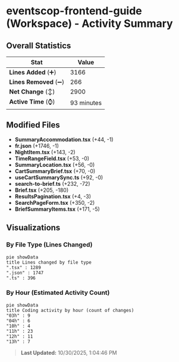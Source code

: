 # eventscop-frontend-guide (Workspace) - Activity Summary 

## Overall Statistics

| Stat                   | Value                                                             |
| ---------------------- | ----------------------------------------------------------------- |
| **Lines Added** (➕)   | 3166                                          |
| **Lines Removed** (➖) | 266                                        |
| **Net Change** (↕)    | 2900                |
| **Active Time** (⌚)   | 93 minutes |


## Modified Files
- **SummaryAccommodation.tsx** (+44, -1)
- **fr.json** (+1746, -1)
- **NightItem.tsx** (+143, -2)
- **TimeRangeField.tsx** (+53, -0)
- **SummaryLocation.tsx** (+56, -0)
- **CartSummaryBrief.tsx** (+70, -0)
- **useCartSummarySync.ts** (+92, -0)
- **search-to-brief.ts** (+232, -72)
- **Brief.tsx** (+205, -180)
- **ResultsPagination.tsx** (+4, -3)
- **SearchPageForm.tsx** (+350, -2)
- **BriefSummaryItems.tsx** (+171, -5)

## Visualizations

### By File Type (Lines Changed)

```mermaid
pie showData
title Lines changed by file type
".tsx" : 1289
".json" : 1747
".ts" : 396
```

### By Hour (Estimated Activity Count)

```mermaid
pie showData
title Coding activity by hour (count of changes)
"03h" : 9
"04h" : 6
"10h" : 4
"11h" : 23
"12h" : 11
"13h" : 7
```


> **Last Updated:** 10/30/2025, 1:04:46 PM